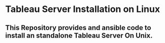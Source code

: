 # Tableau Server Installation on Linux

## This Repository provides and ansible code to install an standalone Tableau Server On Unix.


